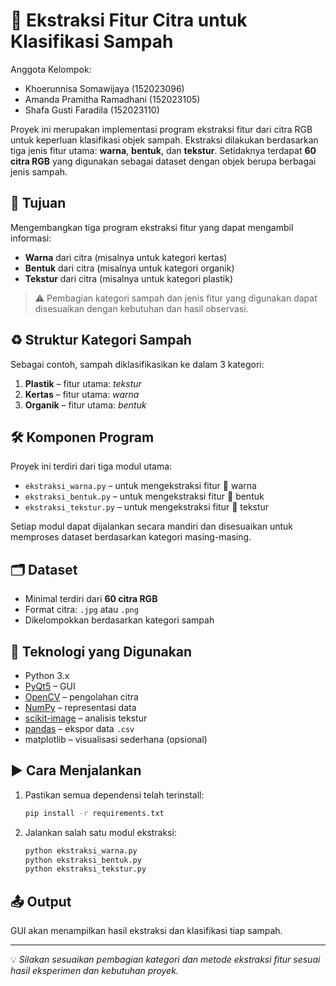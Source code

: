 # 🧪 Ekstraksi Fitur Citra untuk Klasifikasi Sampah

Anggota Kelompok:
- Khoerunnisa Somawijaya (152023096)
- Amanda Pramitha Ramadhani (152023105)
- Shafa Gusti Faradila (152023110)

Proyek ini merupakan implementasi program ekstraksi fitur dari citra RGB untuk keperluan klasifikasi objek sampah. Ekstraksi dilakukan berdasarkan tiga jenis fitur utama: **warna**, **bentuk**, dan **tekstur**. Setidaknya terdapat **60 citra RGB** yang digunakan sebagai dataset dengan objek berupa berbagai jenis sampah.

## 🎯 Tujuan
Mengembangkan tiga program ekstraksi fitur yang dapat mengambil informasi:
- **Warna** dari citra (misalnya untuk kategori kertas)
- **Bentuk** dari citra (misalnya untuk kategori organik)
- **Tekstur** dari citra (misalnya untuk kategori plastik)

> ⚠️ Pembagian kategori sampah dan jenis fitur yang digunakan dapat disesuaikan dengan kebutuhan dan hasil observasi.

## ♻️ Struktur Kategori Sampah
Sebagai contoh, sampah diklasifikasikan ke dalam 3 kategori:
1. **Plastik** – fitur utama: *tekstur*
2. **Kertas** – fitur utama: *warna*
3. **Organik** – fitur utama: *bentuk*

## 🛠️ Komponen Program
Proyek ini terdiri dari tiga modul utama:
- `ekstraksi_warna.py` – untuk mengekstraksi fitur 🎨 warna
- `ekstraksi_bentuk.py` – untuk mengekstraksi fitur 📐 bentuk
- `ekstraksi_tekstur.py` – untuk mengekstraksi fitur 🧵 tekstur

Setiap modul dapat dijalankan secara mandiri dan disesuaikan untuk memproses dataset berdasarkan kategori masing-masing.

## 🗂️ Dataset
- Minimal terdiri dari **60 citra RGB**
- Format citra: `.jpg` atau `.png`
- Dikelompokkan berdasarkan kategori sampah

## 🧰 Teknologi yang Digunakan
- Python 3.x
- [PyQt5](https://pypi.org/project/PyQt5/) – GUI
- [OpenCV](https://opencv.org/) – pengolahan citra
- [NumPy](https://numpy.org/) – representasi data
- [scikit-image](https://scikit-image.org/) – analisis tekstur
- [pandas](https://pandas.pydata.org/) – ekspor data `.csv`
- matplotlib – visualisasi sederhana (opsional)

## ▶️ Cara Menjalankan
1. Pastikan semua dependensi telah terinstall:
    ```bash
    pip install -r requirements.txt
    ```
2. Jalankan salah satu modul ekstraksi:
    ```bash
    python ekstraksi_warna.py
    python ekstraksi_bentuk.py
    python ekstraksi_tekstur.py
    ```

## 📤 Output
GUI akan menampilkan hasil ekstraksi dan klasifikasi tiap sampah.

---

💡 *Silakan sesuaikan pembagian kategori dan metode ekstraksi fitur sesuai hasil eksperimen dan kebutuhan proyek.*
